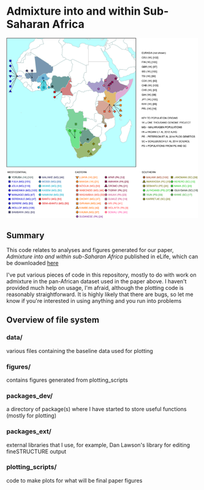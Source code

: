 # Admixture into and within Sub-Saharan Africa


<img src="figures/MalariaGenMAPofPops.png" width="500" title="African populations used in study">

## Summary
This code relates to analyses and figures generated for our paper, _Admixture into and within sub-Saharan Africa_ published in eLife, which can be downloaded [here](http://dx.doi.org/10.7554/eLife.15266 "Admixture into and within sub-Saharan Africa")

I've put various pieces of code in this repository, mostly to do with work on admixture in the pan-African dataset used in the paper above. I haven't provided much help on usage, I'm afraid, although the plotting code is reasonably straightforward. It is highly likely that there are bugs, so let me know if you're interested in using anything and you run into problems


## Overview of file system

### data/
various files containing the baseline data used for plotting

### figures/
contains figures generated from plotting_scripts

### packages_dev/
a directory of package(s) where I have started to store useful functions (mostly for plotting)

### packages_ext/
external libraries that I use, for example, Dan Lawson's library for editing fineSTRUCTURE output

### plotting_scripts/
code to make plots for what will be final paper figures
